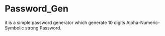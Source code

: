 # Password_Gen
it is a simple password generator which generate 10 digits Alpha-Numeric-Symbolic strong Password.
